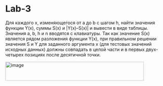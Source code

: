 # Lab-3
Для каждого x, изменяющегося от a до b с шагом h, найти значения функции Y(x), суммы S(x) и |Y(x)–S(x)| и вывести в виде таблицы. Значения a, b, h и n вводятся с клавиатуры. Так как значение S(x) является рядом разложения функции Y(x), при правильном решении значения S и Y для заданного аргумента x (для тестовых значений исходных данных) должны совпадать в целой части и в первых двух-четырех позициях после десятичной точки. 


<img width="436" height="60" alt="image" src="https://github.com/user-attachments/assets/c768b7fd-3287-41aa-88ed-c78cb2e6972a" />
